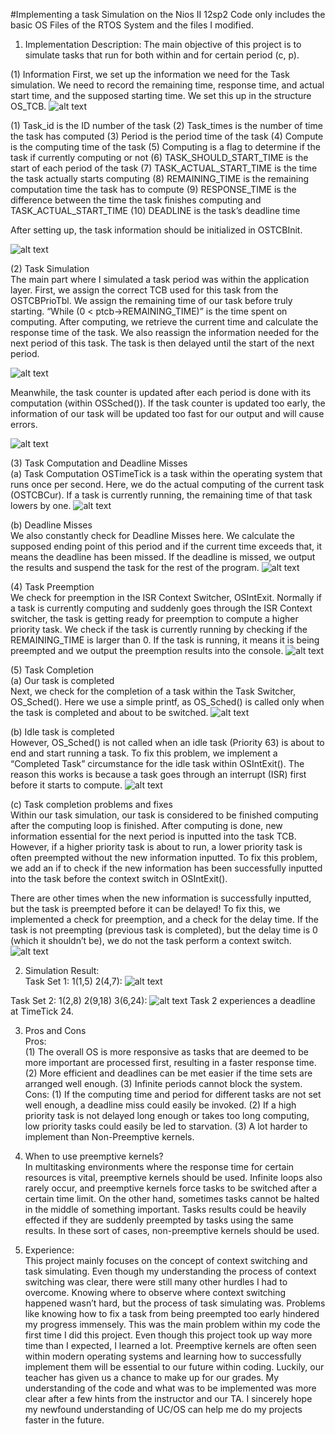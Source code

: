 #Implementing a task Simulation on the Nios II 12sp2
Code only includes the basic OS Files of the RTOS System and the files I modified.

1.	Implementation Description:
The main objective of this project is to simulate tasks that run for both within and for certain period (c, p).

(1)	Information
First, we set up the information we need for the Task simulation. We need to record the remaining time, response time, and actual start time, and the supposed starting time. We set this up in the structure OS_TCB.
![alt text](https://raw.githubusercontent.com/samuel40791765/RTOS-TaskSimulation/master/projectimages/pic1.png)

(1)	Task_id is the ID number of the task
(2)	Task_times is the number of time the task has computed
(3)	Period is the period time of the task
(4)	Compute is the computing time of the task
(5)	Computing is a flag to determine if the task if currently computing or not
(6)	TASK_SHOULD_START_TIME is the start of each period of the task
(7)	TASK_ACTUAL_START_TIME is the time the task actually starts computing
(8)	REMAINING_TIME is the remaining computation time the task has to compute
(9)	RESPONSE_TIME is the difference between the time the task finishes computing and TASK_ACTUAL_START_TIME
(10)	DEADLINE is the task’s deadline time

After setting up, the task information should be initialized in OSTCBInit.
 
![alt text](https://raw.githubusercontent.com/samuel40791765/RTOS-TaskSimulation/master/projectimages/pic2.png)

(2)	Task Simulation <br /> 
The main part where I simulated a task period was within the application layer.
First, we assign the correct TCB used for this task from the OSTCBPrioTbl. We assign the remaining time of our task before truly starting.
“While (0 < ptcb->REMAINING_TIME)” is the time spent on computing. After computing, we retrieve the current time and calculate the response time of the task.
We also reassign the information needed for the next period of this task. The task is then delayed until the start of the next period.
 
![alt text](https://raw.githubusercontent.com/samuel40791765/RTOS-TaskSimulation/master/projectimages/pic3.png)

Meanwhile, the task counter is updated after each period is done with its computation (within OSSched()). If the task counter is updated too early, the information of our task will be updated too fast for our output and will cause errors.

![alt text](https://raw.githubusercontent.com/samuel40791765/RTOS-TaskSimulation/master/projectimages/pic4.png)

(3)	Task Computation and Deadline Misses <br /> 
(a)	Task Computation
OSTimeTick is a task within the operating system that runs once per second. Here, we do the actual computing of the current task (OSTCBCur). If a task is currently running, the remaining time of that task lowers by one.
![alt text](https://raw.githubusercontent.com/samuel40791765/RTOS-TaskSimulation/master/projectimages/pic5.png)
 

(b)	Deadline Misses <br /> 
We also constantly check for Deadline Misses here. We calculate the supposed ending point of this period and if the current time exceeds that, it means the deadline has been missed. If the deadline is missed, we output the results and suspend the task for the rest of the program.
![alt text](https://raw.githubusercontent.com/samuel40791765/RTOS-TaskSimulation/master/projectimages/pic6.png)

(4)	Task Preemption <br /> 
We check for preemption in the ISR Context Switcher, OSIntExit. Normally if  a task is currently computing and suddenly goes through the ISR Context switcher, the task is getting ready for preemption to compute a higher priority task. We check if the task is currently running by checking if the REMAINING_TIME is larger than 0. If the task is running, it means it is being preempted and we output the preemption results into the console.
![alt text](https://raw.githubusercontent.com/samuel40791765/RTOS-TaskSimulation/master/projectimages/pic7.png)
 




(5)	Task Completion <br /> 
(a)	Our task is completed <br /> 
Next, we check for the completion of a task within the Task Switcher, OS_Sched().
Here we use a simple printf, as OS_Sched() is called only when the task is completed and about to be switched.
![alt text](https://raw.githubusercontent.com/samuel40791765/RTOS-TaskSimulation/master/projectimages/pic8.png)

(b)	Idle task is completed <br /> 
However, OS_Sched() is not called when an idle task (Priority 63) is about to end and start running a task. To fix this problem, we implement a “Completed Task” circumstance for the idle task within OSIntExit(). The reason this works is because a task goes through an interrupt (ISR) first before it starts to compute.
![alt text](https://raw.githubusercontent.com/samuel40791765/RTOS-TaskSimulation/master/projectimages/pic9.png)
 

(c)	Task completion problems and fixes <br /> 
Within our task simulation, our task is considered to be finished computing after the computing loop is finished. After computing is done, new  information essential for the next period is inputted into the task TCB. However, if a higher priority task is about to run, a lower priority task is often preempted without the new information inputted. To fix this problem, we add an if to check if the new information has been successfully inputted into the task before the context switch in OSIntExit().

There are other times when the new information is successfully inputted, but the task is preempted before it can be delayed! To fix this, we implemented a check for preemption, and a check for the delay time. If the task is not preempting (previous task is completed), but the delay time is 0 (which it shouldn’t be), we do not the task perform a context switch.
![alt text](https://raw.githubusercontent.com/samuel40791765/RTOS-TaskSimulation/master/projectimages/pic10.png)
 
2.	Simulation Result: <br /> 
Task Set 1: 1(1,5) 2(4,7): 
![alt text](https://raw.githubusercontent.com/samuel40791765/RTOS-TaskSimulation/master/projectimages/pic11.png)


Task Set 2: 1(2,8) 2(9,18) 3(6,24):
![alt text](https://raw.githubusercontent.com/samuel40791765/RTOS-TaskSimulation/master/projectimages/pic12.png)
Task 2 experiences a deadline at TimeTick 24.

3.	Pros and Cons <br /> 
Pros: <br /> 
(1)	The overall OS is more responsive as tasks that are deemed to be more important are processed first, resulting in a faster response time.
(2)	More efficient and deadlines can be met easier if the time sets are arranged well enough.
(3)	Infinite periods cannot block the system. Cons:
(1)	If the computing time and period for different tasks are not set well enough, a deadline miss could easily be invoked.
(2)	If a high priority task is not delayed long enough or takes too long computing, low priority tasks could easily be led to starvation.
(3)	A lot harder to implement than Non-Preemptive kernels.
 
4.	When to use preemptive kernels? <br /> 
In multitasking environments where the response time for certain resources is vital, preemptive kernels should be used. Infinite loops also rarely occur, and preemptive kernels force tasks to be switched after a certain time limit.
On the other hand, sometimes tasks cannot be halted in the middle of something important. Tasks results could be heavily effected if they are suddenly preempted by tasks using the same results. In these sort of cases, non-preemptive kernels should be used.

5.	Experience: <br /> 
This project mainly focuses on the concept of context switching and task simulating. Even though my understanding the process of context switching was clear, there were still many other hurdles I had to overcome. Knowing where to observe where context switching happened wasn’t hard, but the process of task simulating was.
Problems like knowing how to fix a task from being preempted too early hindered my progress immensely. This was the main problem within my code the first time I did this project.
Even though this project took up way more time than I expected, I learned a lot. Preemptive kernels are often seen within modern operating systems and learning how to successfully implement them will be essential to our future within coding. Luckily, our teacher has given us a chance to make up for our grades. My understanding of the code and what was to be implemented was more clear after a few hints from the instructor and our TA. I sincerely hope my newfound understanding of UC/OS can help me do my projects faster in the future.
